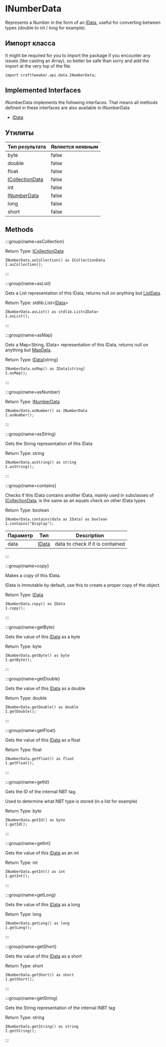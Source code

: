# INumberData

Represents a Number in the form of an [IData](/vanilla/api/data/IData), useful for converting between types (double to int / long for example).

## Импорт класса

It might be required for you to import the package if you encounter any issues (like casting an Array), so better be safe than sorry and add the import at the very top of the file.
```zenscript
import crafttweaker.api.data.INumberData;
```


## Implemented Interfaces
INumberData implements the following interfaces. That means all methods defined in these interfaces are also available in INumberData

- [IData](/vanilla/api/data/IData)

## Утилиты

| Тип результата                                       | Является неявным |
| ---------------------------------------------------- | ---------------- |
| byte                                                 | false            |
| double                                               | false            |
| float                                                | false            |
| [ICollectionData](/vanilla/api/data/ICollectionData) | false            |
| int                                                  | false            |
| [INumberData](/vanilla/api/data/INumberData)         | false            |
| long                                                 | false            |
| short                                                | false            |

## Methods

:::group{name=asCollection}

Return Type: [ICollectionData](/vanilla/api/data/ICollectionData)

```zenscript
INumberData.asCollection() as ICollectionData
1.asCollection();
```

:::

:::group{name=asList}

Gets a List<IData> representation of this IData, returns null on anything but [ListData](/vanilla/api/data/ListData).

Return Type: stdlib.List&lt;[IData](/vanilla/api/data/IData)&gt;

```zenscript
INumberData.asList() as stdlib.List<IData>
1.asList();
```

:::

:::group{name=asMap}

Gets a Map<String, IData> representation of this IData, returns null on anything but [MapData](/vanilla/api/data/MapData).

Return Type: [IData](/vanilla/api/data/IData)[string]

```zenscript
INumberData.asMap() as IData[string]
1.asMap();
```

:::

:::group{name=asNumber}

Return Type: [INumberData](/vanilla/api/data/INumberData)

```zenscript
INumberData.asNumber() as INumberData
1.asNumber();
```

:::

:::group{name=asString}

Gets the String representation of this IData

Return Type: string

```zenscript
INumberData.asString() as string
1.asString();
```

:::

:::group{name=contains}

Checks if this IData contains another IData, mainly used in subclasses of [ICollectionData](/vanilla/api/data/ICollectionData), is the same as an equals check on other IData types

Return Type: boolean

```zenscript
INumberData.contains(data as IData) as boolean
1.contains("Display");
```

| Параметр | Тип                              | Description                      |
| -------- | -------------------------------- | -------------------------------- |
| data     | [IData](/vanilla/api/data/IData) | data to check if it is contained |


:::

:::group{name=copy}

Makes a copy of this IData.

 IData is immutable by default, use this to create a proper copy of the object.

Return Type: [IData](/vanilla/api/data/IData)

```zenscript
INumberData.copy() as IData
1.copy();
```

:::

:::group{name=getByte}

Gets the value of this [IData](/vanilla/api/data/IData) as a byte

Return Type: byte

```zenscript
INumberData.getByte() as byte
1.getByte();
```

:::

:::group{name=getDouble}

Gets the value of this [IData](/vanilla/api/data/IData) as a double

Return Type: double

```zenscript
INumberData.getDouble() as double
1.getDouble();
```

:::

:::group{name=getFloat}

Gets the value of this [IData](/vanilla/api/data/IData) as a float

Return Type: float

```zenscript
INumberData.getFloat() as float
1.getFloat();
```

:::

:::group{name=getId}

Gets the ID of the internal NBT tag.

 Used to determine what NBT type is stored (in a list for example)

Return Type: byte

```zenscript
INumberData.getId() as byte
1.getId();
```

:::

:::group{name=getInt}

Gets the value of this [IData](/vanilla/api/data/IData) as an int

Return Type: int

```zenscript
INumberData.getInt() as int
1.getInt();
```

:::

:::group{name=getLong}

Gets the value of this [IData](/vanilla/api/data/IData) as a long

Return Type: long

```zenscript
INumberData.getLong() as long
1.getLong();
```

:::

:::group{name=getShort}

Gets the value of this [IData](/vanilla/api/data/IData) as a short

Return Type: short

```zenscript
INumberData.getShort() as short
1.getShort();
```

:::

:::group{name=getString}

Gets the String representation of the internal INBT tag

Return Type: string

```zenscript
INumberData.getString() as string
1.getString();
```

:::


